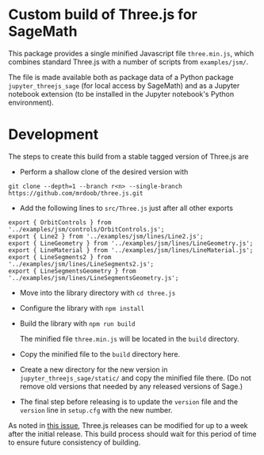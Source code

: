 
# Custom build of Three.js for SageMath

This package provides a single minified Javascript file `three.min.js`, which combines
standard Three.js with a number of scripts from `examples/jsm/`.

The file is made available both as package data of a Python package `jupyter_threejs_sage` (for local access by SageMath) and as a Jupyter notebook extension (to be installed in the Jupyter notebook's Python environment).

# Development

The steps to create this build from a stable tagged version of Three.js are

* Perform a shallow clone of the desired version with

`git clone --depth=1 --branch r<n> --single-branch https://github.com/mrdoob/three.js.git`

* Add the following lines to `src/Three.js` just after all other exports

```
export { OrbitControls } from '../examples/jsm/controls/OrbitControls.js';
export { Line2 } from '../examples/jsm/lines/Line2.js';
export { LineGeometry } from '../examples/jsm/lines/LineGeometry.js';
export { LineMaterial } from '../examples/jsm/lines/LineMaterial.js';
export { LineSegments2 } from '../examples/jsm/lines/LineSegments2.js';
export { LineSegmentsGeometry } from '../examples/jsm/lines/LineSegmentsGeometry.js';
```

* Move into the library directory with `cd three.js`

* Configure the library with `npm install`

* Build the library with `npm run build`

  The minified file `three.min.js` will be located in the `build` directory.

* Copy the minified file to the `build` directory here.

* Create a new directory for the new version in `jupyter_threejs_sage/static/` and copy the minified file there.
  (Do not remove old versions that needed by any released versions of Sage.)

* The final step before releasing is to update the `version` file and the `version` line in `setup.cfg` with the new number.

As noted in [this issue](https://github.com/mrdoob/three.js/issues/20591), Three.js releases can be modified for up to a week after the initial release. This build process should wait for this period of time to ensure future consistency of building.
